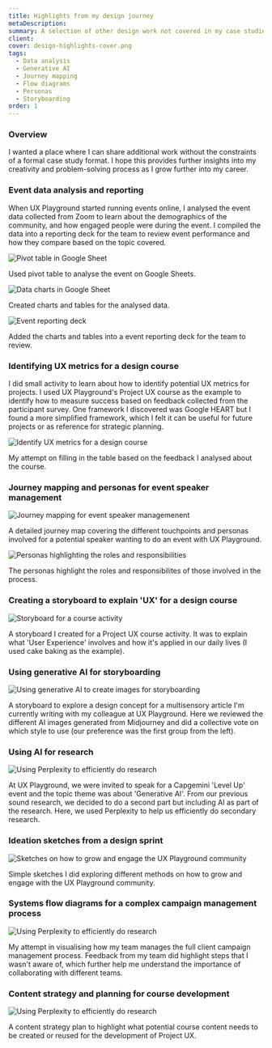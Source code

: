 ```yaml
---
title: Highlights from my design journey
metaDescription: 
summary: A selection of other design work not covered in my case studies.
client: 
cover: design-highlights-cover.png
tags:
  - Data analysis
  - Generative AI
  - Journey mapping
  - Flow diagrams
  - Personas
  - Storyboarding
order: 1
---
```


### Overview

I wanted a place where I can share additional work without the constraints of a formal case study format. I hope this provides further insights into my creativity and problem-solving process as I grow further into my career.

### Event data analysis and reporting

When UX Playground started running events online, I analysed the event data collected from Zoom to learn about the demographics of the community, and how engaged people were during the event. I compiled the data into a reporting deck for the team to review event performance and how they compare based on the topic covered.

![Pivot table in Google Sheet](/static/img/design-journey-highlights/event-data-pivot-table.png) <figcaption>Used pivot table to analyse the event on Google Sheets.</figcaption>

![Data charts in Google Sheet](/static/img/design-journey-highlights/event-data-analysis.png) <figcaption>Created charts and tables for the analysed data.</figcaption>

![Event reporting deck](/static/img/design-journey-highlights/event-data-report.png) <figcaption>Added the charts and tables into a event reporting deck for the team to review.</figcaption>

### Identifying UX metrics for a design course

I did small activity to learn about how to identify potential UX metrics for projects.  I used UX Playground's Project UX course as the example to identify how to measure success based on feedback collected from the participant survey. One framework I discovered was Google HEART but I found a more simplified framework, which I felt it can be useful for future projects or as reference for strategic planning.

![Identify UX metrics for a design course](/static/img/design-journey-highlights/ux-metrics.png) <figcaption>My attempt on filling in the table based on the feedback I analysed about the course.</figcaption>

### Journey mapping and personas for event speaker management

![Journey mapping for event speaker managemenent](/static/img/design-journey-highlights/speakers-journey-map.png) <figcaption>A detailed journey map covering the different touchpoints and personas involved for a potential speaker wanting to do an event with UX Playground.</figcaption>

![Personas highlighting the roles and responsibilities](/static/img/design-journey-highlights/speakers-personas.png) <figcaption>The personas highlight the roles and responsibilites of those involved in the process.</figcaption>

### Creating a storyboard to explain 'UX' for a design course

![Storyboard for a course activity](/static/img/design-journey-highlights/storyboard-course-activity.png) <figcaption>A storyboard I created for a Project UX course activity. It was to explain what 'User Experience' involves and how it's applied in our daily lives (I used cake baking as the example).</figcaption>

### Using generative AI for storyboarding

![Using generative AI to create images for storyboarding](/static/img/design-journey-highlights/ai-storyboard-multisensory-article.png) <figcaption>A storyboard to explore a design concept for a multisensory article I'm currently writing with my colleague at UX Playground. Here we reviewed the different AI images generated from Midjourney and did a collective vote on which style to use (our preference was the first group from the left).</figcaption>

### Using AI for research

![Using Perplexity to efficiently do research](/static/img/design-journey-highlights/ai-sound-research.png) <figcaption>At UX Playground, we were invited to speak for a Capgemini 'Level Up' event and the topic theme was about 'Generative AI'. From our previous sound research, we decided to do a second part but including AI as part of the research. Here, we used Perplexity to help us efficiently do secondary research.</figcaption>

### Ideation sketches from a design sprint

![Sketches on how to grow and engage the UX Playground community](/static/img/design-journey-highlights/ideation-sketches-design-sprint.png) <figcaption>Simple sketches I did exploring different methods on how to grow and engage with the UX Playground community.</figcaption>

### Systems flow diagrams for a complex campaign management process

![Using Perplexity to efficiently do research](/static/img/design-journey-highlights/flow-diagrams-system-feedback.png) <figcaption>My attempt in visualising how my team manages the full client campaign management process. Feedback from my team did highlight steps that I wasn't aware of, which further help me understand the importance of collaborating with different teams.</figcaption>

### Content strategy and planning for course development

![Using Perplexity to efficiently do research](/static/img/design-journey-highlights/course-content-strategy.png) <figcaption>A content strategy plan to highlight what potential course content needs to be created or reused for the development of Project UX.</figcaption>